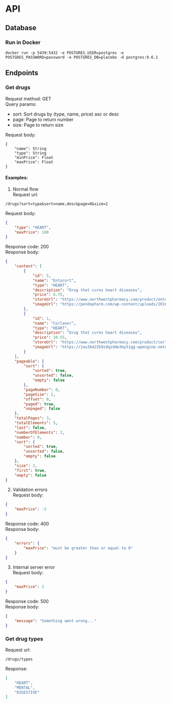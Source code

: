 # API
## Database
### Run in Docker
```
docker run -p 5439:5432 -e POSTGRES_USER=postgres -e POSTGRES_PASSWORD=password -e POSTGRES_DB=placebo -d postgres:9.6.1
```

## Endpoints
### Get drugs
Request method: GET<br>
Query params:<br>
- sort: Sort drugs by (type, name, price) asc or desc
- page: Page to return number
- size: Page to return size

Request body:
```
{
    "name": String
    "type": String
    "minPrice": Float
    "maxPrice": Float
}
```

#### Examples:
1. Normal flow<br>
Request url:
```
/drugs?sort=type&sort=name,desc&page=0&size=2
```
Request body:
```json
{
    "type": "HEART",
    "maxPrice": 100
}
```
Response code: 200<br>
Response body:
```json
{
    "content": [
        {
            "id": 5,
            "name": "Entocort",
            "type": "HEART",
            "description": "Drug that cures heart diseases",
            "price": 6.75,
            "storeUrl": "https://www.northwestpharmacy.com/product/entocort",
            "imageUrl": "https://pendopharm.com/wp-content/uploads/2016/04/entocort-capsules-352x345.jpg"
        },
        {
            "id": 1,
            "name": "Corlanor",
            "type": "HEART",
            "description": "Drug that cures heart diseases",
            "price": 10.55,
            "storeUrl": "https://www.northwestpharmacy.com/product/corlanor",
            "imageUrl": "https://1au3b422k9zdqzddw3my51gg-wpengine.netdna-ssl.com/wp-content/uploads/sites/7/2018/12/1374b6c633ab4d50968e28192aeb5d14-Corlanor-694x848.jpg"
        }
    ],
    "pageable": {
        "sort": {
            "sorted": true,
            "unsorted": false,
            "empty": false
        },
        "pageNumber": 0,
        "pageSize": 2,
        "offset": 0,
        "paged": true,
        "unpaged": false
    },
    "totalPages": 3,
    "totalElements": 5,
    "last": false,
    "numberOfElements": 2,
    "number": 0,
    "sort": {
        "sorted": true,
        "unsorted": false,
        "empty": false
    },
    "size": 2,
    "first": true,
    "empty": false
}
```
2. Validation errors<br>
Request body:
```json
{
    "maxPrice": -2
}
```
Response code: 400<br>
Response body:
```json
{
    "errors": {
        "maxPrice": "must be greater than or equal to 0"
    }
}
```
3. Internal server error<br>
Request body:
```json
{
    "maxPrice": 2
}
```
Response code: 500<br>
Response body:
```json
{
    "message": "Something went wrong..."
}
```
### Get drug types
Request url:
```
/drugs/types
```
Response:
```json
[
    "HEART",
    "MENTAL",
    "DIGESTIVE"
]
```
